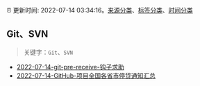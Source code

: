 :alarm_clock: 更新时间: 2022-07-14 03:34:16。[来源分类](../README.md)、[标签分类](../TAGS.md)、[时间分类](../TIMELINE.md)

## Git、SVN


> 关键字：`Git`、`SVN`



- [2022-07-14-git-pre-receive-钩子求助](https://www.v2ex.com/t/866092) 
- [2022-07-14-GitHub-项目全国各省市停贷通知汇总](https://www.v2ex.com/t/866089) 